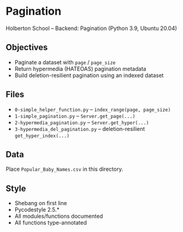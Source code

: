 # Pagination

Holberton School – Backend: Pagination (Python 3.9, Ubuntu 20.04)

## Objectives
- Paginate a dataset with `page` / `page_size`
- Return hypermedia (HATEOAS) pagination metadata
- Build deletion-resilient pagination using an indexed dataset

## Files
- `0-simple_helper_function.py` – `index_range(page, page_size)`
- `1-simple_pagination.py` – `Server.get_page(...)`
- `2-hypermedia_pagination.py` – `Server.get_hyper(...)`
- `3-hypermedia_del_pagination.py` – deletion-resilient `get_hyper_index(...)`

## Data
Place `Popular_Baby_Names.csv` in this directory.

## Style
- Shebang on first line
- Pycodestyle 2.5.\*
- All modules/functions documented
- All functions type-annotated
